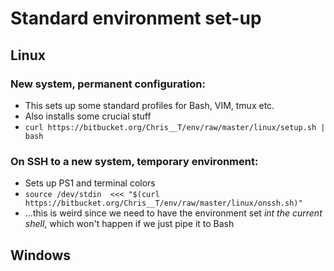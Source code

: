# Standard environment set-up

## Linux

### New system, permanent configuration:

* This sets up some standard profiles for Bash, VIM, tmux etc.
* Also installs some crucial stuff
* `curl https://bitbucket.org/Chris__T/env/raw/master/linux/setup.sh | bash`

### On SSH to a new system, temporary environment:

* Sets up PS1 and terminal colors
* `source /dev/stdin  <<< "$(curl https://bitbucket.org/Chris__T/env/raw/master/linux/onssh.sh)"`
* ...this is weird since we need to have the environment set _int the current shell_, which won't happen if we just pipe it to Bash

## Windows
